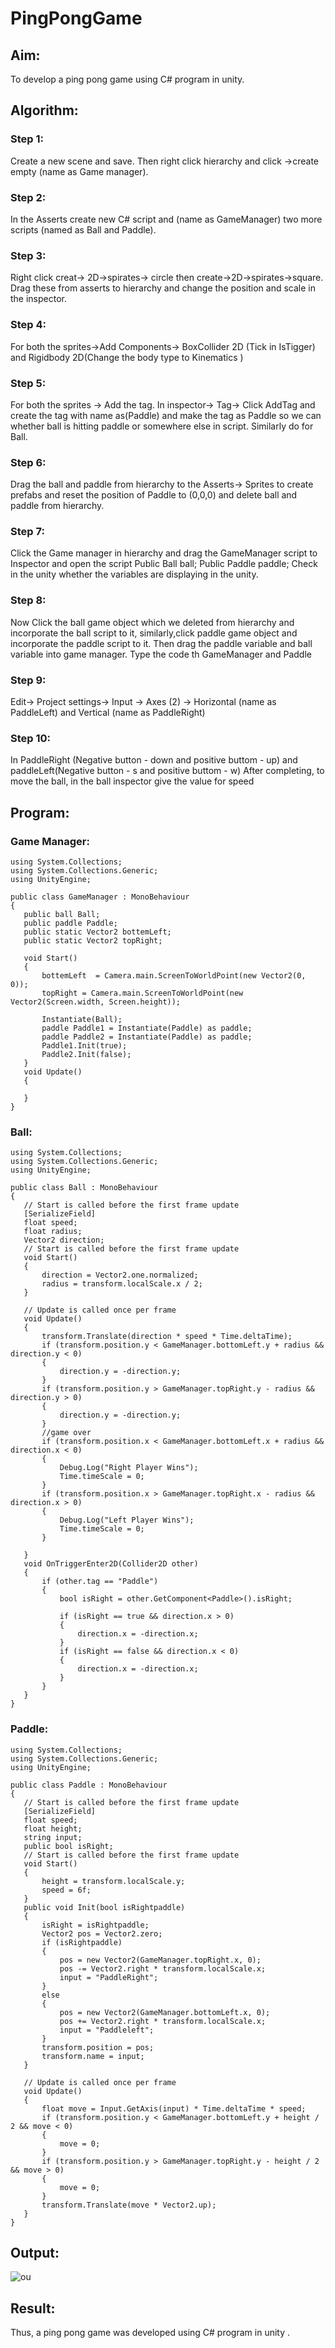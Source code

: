 # PingPongGame

## Aim:
To develop a ping pong game using C# program in unity.


## Algorithm:
### Step 1:
Create a new scene and save. Then right click hierarchy and click ->create empty (name as Game manager).
### Step 2:
In the Asserts create new C# script and (name as GameManager) two more scripts (named as Ball and Paddle).
### Step 3:
Right click creat-> 2D->spirates-> circle then create->2D->spirates->square. Drag these from asserts to hierarchy and change the position and scale in the inspector.
### Step 4:
For both the sprites->Add Components-> BoxCollider 2D (Tick in IsTigger) and Rigidbody 2D(Change the body type to Kinematics )
### Step 5:
For both the sprites -> Add the tag. In inspector-> Tag-> Click AddTag and create the tag with name as(Paddle) and make the tag as Paddle so we can whether ball is hitting paddle or somewhere else in script. Similarly do for Ball.
### Step 6:
Drag the ball and paddle from hierarchy to the Asserts-> Sprites to create prefabs and reset the position of Paddle to (0,0,0) and delete ball and paddle from hierarchy.
### Step 7:
Click the Game manager in hierarchy and drag the GameManager script to Inspector and open the script
Public Ball ball;
Public Paddle paddle;
Check in the unity whether the variables are displaying in the unity.
### Step 8:
Now Click the ball game object which we deleted from hierarchy and incorporate the ball script to it, similarly,click paddle game object and incorporate the paddle script to it. Then drag the paddle variable and ball variable into game manager.
Type the code th GameManager and Paddle
### Step 9:
Edit-> Project settings-> Input -> Axes (2) -> Horizontal (name as PaddleLeft) and Vertical (name as PaddleRight)
### Step 10:
In PaddleRight (Negative button - down and positive buttom - up) and paddleLeft(Negative button - s and positive buttom - w)
 After completing, to move the ball, in the ball inspector give the value for speed
 
 ## Program:
 ### Game Manager:
 ```
using System.Collections;
using System.Collections.Generic;
using UnityEngine;

public class GameManager : MonoBehaviour
{
    public ball Ball;
    public paddle Paddle;
    public static Vector2 bottemLeft;
    public static Vector2 topRight;
    
    void Start()
    { 
        bottemLeft  = Camera.main.ScreenToWorldPoint(new Vector2(0, 0));  
        topRight = Camera.main.ScreenToWorldPoint(new Vector2(Screen.width, Screen.height));

        Instantiate(Ball);
        paddle Paddle1 = Instantiate(Paddle) as paddle;
        paddle Paddle2 = Instantiate(Paddle) as paddle;
        Paddle1.Init(true);
        Paddle2.Init(false);
    }
    void Update()
    {
        
    }
}
 ```
 ### Ball:
 ```
using System.Collections;
using System.Collections.Generic;
using UnityEngine;

public class Ball : MonoBehaviour
{
    // Start is called before the first frame update
    [SerializeField]
    float speed;
    float radius;
    Vector2 direction;
    // Start is called before the first frame update
    void Start()
    {
        direction = Vector2.one.normalized;
        radius = transform.localScale.x / 2;
    }

    // Update is called once per frame
    void Update()
    {
        transform.Translate(direction * speed * Time.deltaTime);
        if (transform.position.y < GameManager.bottomLeft.y + radius && direction.y < 0)
        {
            direction.y = -direction.y;
        }
        if (transform.position.y > GameManager.topRight.y - radius && direction.y > 0)
        {
            direction.y = -direction.y;
        }
        //game over
        if (transform.position.x < GameManager.bottomLeft.x + radius && direction.x < 0)
        {
            Debug.Log("Right Player Wins");
            Time.timeScale = 0;
        }
        if (transform.position.x > GameManager.topRight.x - radius && direction.x > 0)
        {
            Debug.Log("Left Player Wins");
            Time.timeScale = 0;
        }

    }
    void OnTriggerEnter2D(Collider2D other)
    {
        if (other.tag == "Paddle")
        {
            bool isRight = other.GetComponent<Paddle>().isRight;

            if (isRight == true && direction.x > 0)
            {
                direction.x = -direction.x;
            }
            if (isRight == false && direction.x < 0)
            {
                direction.x = -direction.x;
            }
        }
    }
}

 ```
 ### Paddle:
 ```
using System.Collections;
using System.Collections.Generic;
using UnityEngine;

public class Paddle : MonoBehaviour
{
    // Start is called before the first frame update
    [SerializeField]
    float speed;
    float height;
    string input;
    public bool isRight;
    // Start is called before the first frame update
    void Start()
    {
        height = transform.localScale.y;
        speed = 6f;
    }
    public void Init(bool isRightpaddle)
    {
        isRight = isRightpaddle;
        Vector2 pos = Vector2.zero;
        if (isRightpaddle)
        {
            pos = new Vector2(GameManager.topRight.x, 0);
            pos -= Vector2.right * transform.localScale.x;
            input = "PaddleRight";
        }
        else
        {
            pos = new Vector2(GameManager.bottomLeft.x, 0);
            pos += Vector2.right * transform.localScale.x;
            input = "Paddleleft";
        }
        transform.position = pos;
        transform.name = input;
    }

    // Update is called once per frame
    void Update()
    {
        float move = Input.GetAxis(input) * Time.deltaTime * speed;
        if (transform.position.y < GameManager.bottomLeft.y + height / 2 && move < 0)
        {
            move = 0;
        }
        if (transform.position.y > GameManager.topRight.y - height / 2 && move > 0)
        {
            move = 0;
        }
        transform.Translate(move * Vector2.up);
    }
}
 ```
 ## Output:
 ![ou](./1.png)
 ## Result:
Thus, a ping pong game was developed using C# program in unity .